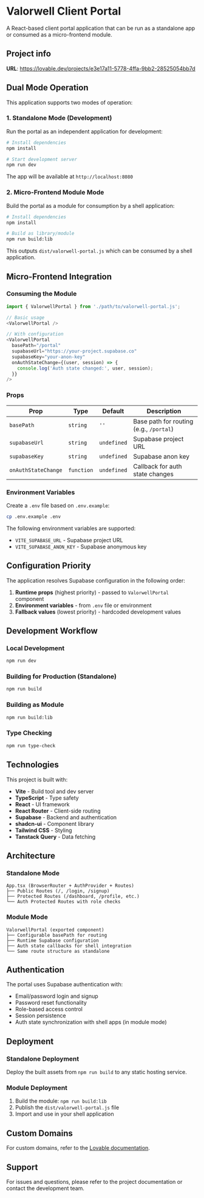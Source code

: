 
# Valorwell Client Portal

A React-based client portal application that can be run as a standalone app or consumed as a micro-frontend module.

## Project info

**URL**: https://lovable.dev/projects/e3e17a11-5778-4ffa-9bb2-28525054bb7d

## Dual Mode Operation

This application supports two modes of operation:

### 1. Standalone Mode (Development)
Run the portal as an independent application for development:

```sh
# Install dependencies
npm install

# Start development server
npm run dev
```

The app will be available at `http://localhost:8080`

### 2. Micro-Frontend Module Mode
Build the portal as a module for consumption by a shell application:

```sh
# Install dependencies
npm install

# Build as library/module
npm run build:lib
```

This outputs `dist/valorwell-portal.js` which can be consumed by a shell application.

## Micro-Frontend Integration

### Consuming the Module

```typescript
import { ValorwellPortal } from './path/to/valorwell-portal.js';

// Basic usage
<ValorwellPortal />

// With configuration
<ValorwellPortal 
  basePath="/portal" 
  supabaseUrl="https://your-project.supabase.co"
  supabaseKey="your-anon-key"
  onAuthStateChange={(user, session) => {
    console.log('Auth state changed:', user, session);
  }}
/>
```

### Props

| Prop | Type | Default | Description |
|------|------|---------|-------------|
| `basePath` | `string` | `''` | Base path for routing (e.g., `/portal`) |
| `supabaseUrl` | `string` | `undefined` | Supabase project URL |
| `supabaseKey` | `string` | `undefined` | Supabase anon key |
| `onAuthStateChange` | `function` | `undefined` | Callback for auth state changes |

### Environment Variables

Create a `.env` file based on `.env.example`:

```sh
cp .env.example .env
```

The following environment variables are supported:

- `VITE_SUPABASE_URL` - Supabase project URL
- `VITE_SUPABASE_ANON_KEY` - Supabase anonymous key

## Configuration Priority

The application resolves Supabase configuration in the following order:

1. **Runtime props** (highest priority) - passed to `ValorwellPortal` component
2. **Environment variables** - from `.env` file or environment
3. **Fallback values** (lowest priority) - hardcoded development values

## Development Workflow

### Local Development
```sh
npm run dev
```

### Building for Production (Standalone)
```sh
npm run build
```

### Building as Module
```sh
npm run build:lib
```

### Type Checking
```sh
npm run type-check
```

## Technologies

This project is built with:

- **Vite** - Build tool and dev server
- **TypeScript** - Type safety
- **React** - UI framework
- **React Router** - Client-side routing
- **Supabase** - Backend and authentication
- **shadcn-ui** - Component library
- **Tailwind CSS** - Styling
- **Tanstack Query** - Data fetching

## Architecture

### Standalone Mode
```
App.tsx (BrowserRouter + AuthProvider + Routes)
├── Public Routes (/, /login, /signup)
├── Protected Routes (/dashboard, /profile, etc.)
└── Auth Protected Routes with role checks
```

### Module Mode
```
ValorwellPortal (exported component)
├── Configurable basePath for routing
├── Runtime Supabase configuration
├── Auth state callbacks for shell integration
└── Same route structure as standalone
```

## Authentication

The portal uses Supabase authentication with:

- Email/password login and signup
- Password reset functionality
- Role-based access control
- Session persistence
- Auth state synchronization with shell apps (in module mode)

## Deployment

### Standalone Deployment
Deploy the built assets from `npm run build` to any static hosting service.

### Module Deployment
1. Build the module: `npm run build:lib`
2. Publish the `dist/valorwell-portal.js` file
3. Import and use in your shell application

## Custom Domains

For custom domains, refer to the [Lovable documentation](https://docs.lovable.dev/tips-tricks/custom-domain/).

## Support

For issues and questions, please refer to the project documentation or contact the development team.

